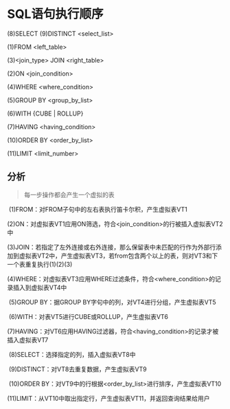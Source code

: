 # SQL语句执行顺序

(8)SELECT (9)DISTINCT <select_list>

(1)FROM <left_table> 

(3)<join_type> JOIN <right_table> 

(2)ON <join_condition>

(4)WHERE <where_condition>

(5)GROUP BY <group_by_list>

(6)WITH {CUBE | ROLLUP}

(7)HAVING <having_condition>

(10)ORDER BY <order_by_list>

(11)LIMIT <limit_number>

## 分析

> 每一步操作都会产生一个虚拟的表

​    (1)FROM：对FROM子句中的左右表执行笛卡尔积，产生虚拟表VT1

​    (2)ON：对虚拟表VT1应用ON筛选，符合<join_condition>的行被插入虚拟表VT2中

​    (3)JOIN：若指定了左外连接或右外连接，那么保留表中未匹配的行作为外部行添加到虚拟表VT2中，产生虚拟表VT3，若from包含两个以上的表，则对VT3和下一个表重复执行(1)(2)(3)

​    (4)WHERE：对虚拟表VT3应用WHERE过滤条件，符合<where_condition>的记录插入到虚拟表VT4中

​    (5)GROUP BY：据GROUP BY字句中的列，对VT4进行分组，产生虚拟表VT5

​    (6)WITH：对表VT5进行CUBE或ROLLUP，产生虚拟表VT6

​    (7)HAVING：对VT6应用HAVING过滤器，符合<having_condition>的记录才被插入虚拟表VT7

​    (8)SELECT：选择指定的列，插入虚拟表VT8中

​    (9)DISTINCT：对VT8去重复数据，产生虚拟表VT9

​    (10)ORDER BY：对VT9中的行根据<order_by_list>进行排序，产生虚拟表VT10

​    (11)LIMIT：从VT10中取出指定行，产生虚拟表VT11，并返回查询结果给用户